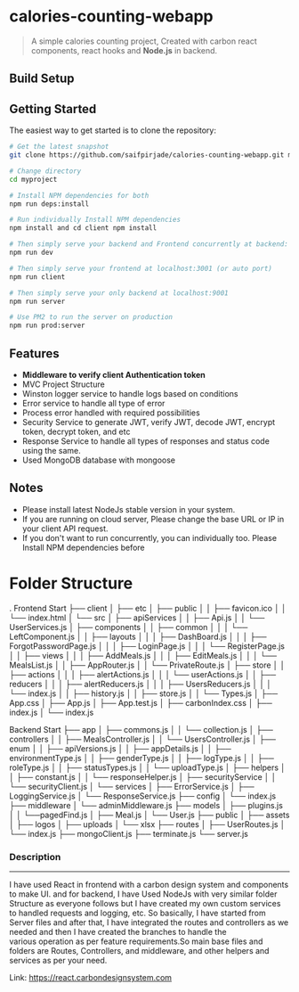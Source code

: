 # calories-counting-webapp

> A simple calories counting project, Created with carbon react components, react hooks and **Node.js** in backend.


## Build Setup

Getting Started
---------------

The easiest way to get started is to clone the repository:

``` bash
# Get the latest snapshot
git clone https://github.com/saifpirjade/calories-counting-webapp.git myproject

# Change directory
cd myproject

# Install NPM dependencies for both
npm run deps:install

# Run individually Install NPM dependencies
npm install and cd client npm install

# Then simply serve your backend and Frontend concurrently at backend: localhost:9001, frontend: localhost:3001 (or auto port)
npm run dev

# Then simply serve your frontend at localhost:3001 (or auto port)
npm run client

# Then simply serve your only backend at localhost:9001
npm run server

# Use PM2 to run the server on production
npm run prod:server

```
Features
--------
- **Middleware to verify client Authentication token**
- MVC Project Structure
- Winston logger service to handle logs based on conditions
- Error service to handle all type of error
- Process error handled with required possibilities
- Security Service to generate JWT, verify JWT, decode JWT, encrypt token, decrypt token, and etc
- Response Service to handle all types of responses and status code using the same.
- Used MongoDB database with mongoose


Notes
---------------
- Please install latest NodeJs stable version in your system.
- If you are running on cloud server, Please change the base URL or IP in your client API request.
- If you don't want to run concurrently, you can individually too. Please Install NPM dependencies before

Folder Structure
============================
.
Frontend Start
├── client
│   ├── etc
│   ├── public
│   │   ├── favicon.ico
│   │   └── index.html
│   └── src
│       ├── apiServices
│       │   ├── Api.js
│       │   └── UserServices.js
│       ├── components
│       │   ├── common
│       │   │   └── LeftComponent.js
│       │   ├── layouts
│       │   │   ├── DashBoard.js
│       │   │   ├── ForgotPasswordPage.js
│       │   │   ├── LoginPage.js
│       │   │   └── RegisterPage.js
│       │   ├── views
│       │   │   ├── AddMeals.js
│       │   │   ├── EditMeals.js
│       │   │   └── MealsList.js
│       │   ├── AppRouter.js
│       │   └── PrivateRoute.js
│       ├── store
│       │   ├── actions
│       │   │   ├── alertActions.js
│       │   │   └── userActions.js
│       │   ├── reducers
│       │   │   ├── alertReducers.js
│       │   │   ├── UsersReducers.js
│       │   │   └── index.js
│       │   ├── history.js
│       │   ├── store.js
│       │   └── Types.js
│       ├── App.css
│       ├── App.js
│       ├── App.test.js
│       ├── carbonIndex.css
│       ├── index.js
│       └── index.js

Backend Start
├── app
│   ├── commons.js
│   │   └── collection.js
│   ├── controllers
│   │   ├── MealsController.js
│   │   └── UsersController.js
│   ├── enum
│   │   ├── apiVersions.js
│   │   ├── appDetails.js
│   │   ├── environmentType.js
│   │   ├── genderType.js
│   │   ├── logType.js
│   │   ├── roleType.js
│   │   ├── statusTypes.js
│   │   └── uploadType.js
│   ├── helpers
│   │   ├── constant.js
│   │   └── responseHelper.js
│   ├── securityService
│   │   └── securityClient.js
│   └── services
│       ├── ErrorService.js
│       ├── LoggingService.js
│       └── ResponseService.js
├── config
│   └── index.js
├── middleware
│   └── adminMiddleware.js
├── models
│   ├── plugins.js
│   │   └──pagedFind.js
│   ├── Meal.js
│   └── User.js
├── public
│   ├── assets
│   ├── logos
│   ├── uploads
│   └── xlsx
├── routes
│   ├── UserRoutes.js
│   └── index.js
├── mongoClient.js
├── terminate.js
└── server.js


### Description
---------------
I have used React in frontend with a carbon design system and components to make UI. and for backend, I have Used NodeJs with very similar folder Structure as everyone follows but I have created my own custom services to handled requests and logging, etc.
So basically, I have started from Server files and after that, I have integrated the routes and controllers as we needed and then I have created the branches to handle the various operation as per feature requirements.So main base files and folders are Routes, Controllers, and middleware, and other helpers and services as per your need.

Link: https://react.carbondesignsystem.com